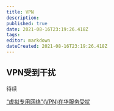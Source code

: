 ```yaml
---
title: VPN
description: 
published: true
date: 2021-08-16T23:19:26.418Z
tags:
editor: markdown
dateCreated: 2021-08-16T23:19:26.418Z
---
```


## VPN受到干扰

待续

[“虚拟专用网络”(VPN)在华服务受扰](https://web.archive.org/web/20160414103717/http://www.voachinese.com/content/article-20110317-china-shenanigan-action-118164504/779424.html)
